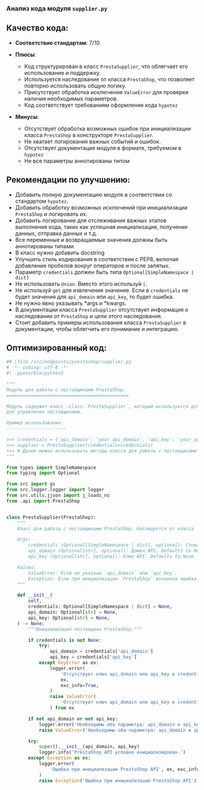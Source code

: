 ### **Анализ кода модуля `supplier.py`**

## Качество кода:

- **Соответствие стандартам**: 7/10
- **Плюсы**:
  - Код структурирован в класс `PrestaSupplier`, что облегчает его использование и поддержку.
  - Используется наследование от класса `PrestaShop`, что позволяет повторно использовать общую логику.
  - Присутствует обработка исключения `ValueError` для проверки наличия необходимых параметров.
  - Код соответствует требованиям оформления кода `hypotez`

- **Минусы**:
  - Отсутствует обработка возможных ошибок при инициализации класса `PrestaShop` в конструкторе `PrestaSupplier`.
  - Не хватает логирования важных событий и ошибок.
  - Отсутствует документация модуля в формате, требуемом в `hypotez`
  - Не все параметры аннотированы типом

## Рекомендации по улучшению:

- Добавить полную документацию модуля в соответствии со стандартом `hypotez`.
- Добавить обработку возможных исключений при инициализации `PrestaShop` и логировать их.
- Добавить логирование для отслеживания важных этапов выполнения кода, таких как успешная инициализация, получение данных, отправка данных и т.д.
- Все переменные и возвращаемые значения должны быть аннотированы типами.
- В класс нужно добавить docstring
- Улучшить стиль кодирования в соответствии с PEP8, включая добавление пробелов вокруг операторов и после запятых.
- Параметр `credentials` должен быть типа `Optional[SimpleNamespace | dict]`
- Не использовать `Union`. Вместо этого используй `|`.
- Не используй `get` для извлечения значение. Если в `credentials` не будет значения для `api_domain` или `api_key`, то будет ошибка.
- Не нужно явно указывать *args и *kwargs.
- В документации класса  `PrestaSupplier` отсутствует информация о наследовании от `PrestaShop` и цели этого наследования.
- Стоит добавить примеры использования класса `PrestaSupplier` в документации, чтобы облегчить его понимание и интеграцию.

## Оптимизированный код:

```python
## \file /src/endpoints/prestashop/supplier.py
# -*- coding: utf-8 -*-
#! .pyenv/bin/python3

"""
Модуль для работы с поставщиками PrestaShop.
=============================================

Модуль содержит класс :class:`PrestaSupplier`, который используется для взаимодействия с API PrestaShop
для управления поставщиками.

Пример использования:
----------------------

>>> credentials = {'api_domain': 'your_api_domain', 'api_key': 'your_api_key'}
>>> supplier = PrestaSupplier(credentials=credentials)
>>> # Далее можно использовать методы класса для работы с поставщиками PrestaShop
"""

from types import SimpleNamespace
from typing import Optional

from src import gs
from src.logger.logger import logger
from src.utils.jjson import j_loads_ns
from .api import PrestaShop


class PrestaSupplier(PrestaShop):
    """
    Класс для работы с поставщиками PrestaShop. Наследуется от класса `PrestaShop`.

    Args:
        credentials (Optional[SimpleNamespace | dict], optional): Словарь или объект SimpleNamespace с параметрами `api_domain` и `api_key`. Defaults to None.
        api_domain (Optional[str], optional): Домен API. Defaults to None.
        api_key (Optional[str], optional): Ключ API. Defaults to None.

    Raises:
        ValueError: Если не указаны `api_domain` или `api_key`.
        Exception: Если при инициализации `PrestaShop` возникла ошибка.
    """

    def __init__(
        self,
        credentials: Optional[SimpleNamespace | dict] = None,
        api_domain: Optional[str] = None,
        api_key: Optional[str] = None,
    ) -> None:
        """Инициализация поставщика PrestaShop."""

        if credentials is not None:
            try:
                api_domain = credentials['api_domain']
                api_key = credentials['api_key']
            except KeyError as ex:
                logger.error(
                    'Отсутствует ключ api_domain или api_key в credentials',
                    ex,
                    exc_info=True,
                )
                raise ValueError(
                    'Отсутствует ключ api_domain или api_key в credentials'
                ) from ex

        if not api_domain or not api_key:
            logger.error('Необходимы оба параметра: api_domain и api_key.')
            raise ValueError('Необходимы оба параметра: api_domain и api_key.')

        try:
            super().__init__(api_domain, api_key)
            logger.info('PrestaShop API успешно инициализирован.')
        except Exception as ex:
            logger.error(
                'Ошибка при инициализации PrestaShop API', ex, exc_info=True
            )
            raise Exception('Ошибка при инициализации PrestaShop API') from ex